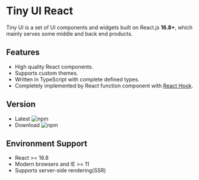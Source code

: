 # Tiny UI React
Tiny UI is a set of UI components and widgets built on React.js **16.8+**, which mainly serves some middle and back end products.

## Features
- High quality React components.
- Supports custom themes.
- Written in TypeScript with complete defined types.
- Completely implemented by React function component with [React Hook](https://reactjs.org/docs/hooks-intro.html).

## Version
- Latest ![npm](https://img.shields.io/npm/v/tiny-ui.svg)
- Download ![npm](https://img.shields.io/npm/dw/tiny-ui.svg)

## Environment Support
- React >= 16.8
- Modern browsers and IE >= 11
- Supports server-side rendering(SSR)
